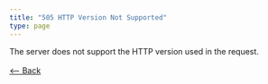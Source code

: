 ```yaml
---
title: "505 HTTP Version Not Supported"
type: page
---
```

The server does not support the HTTP version used in the request.<br /><br />[<-- Back](../../http_codes.md)